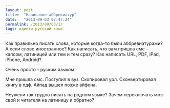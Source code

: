 ```yaml
---
layout: post
title:  "Написание аббревиатур"
date:   "2013-09-03 07:47:24"
permalink: /2013/09/03/1/
tags: идиоты русский язык
---
```


Как правильно писать слова, которые когда-то были аббревиатурами? А
если слово иностранное? Как написать, что вам пришла смс - капсом,
латиницей или тем и тем сразу? Как написать URL, PDF, iPad, iPhone,
Android?

Очень просто - руским языком.

Мне пришла смс. Поступил в вуз. Скопировал урл. Сконвертировал книгу в
пдф. Айпад вышел позже айфона.

Неужели так трудно писать на родном языке?  Зачем переключать мозг
свой и читателя на латиницу и обратно?

